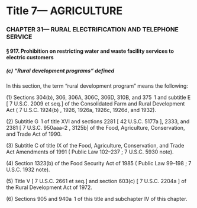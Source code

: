 
# Title 7— AGRICULTURE
### CHAPTER 31— RURAL ELECTRIFICATION AND TELEPHONE SERVICE
#### § 917. Prohibition on restricting water and waste facility services to electric customers
##### (c) “Rural development programs” defined

In this section, the term “rural development program” means the following:

(1) Sections 304(b), 306, 306A, 306C, 306D, 310B, and 375  1 and subtitle E [ 7 U.S.C. 2009 et seq.] of the Consolidated Farm and Rural Development Act ( 7 U.S.C. 1924(b) , 1926, 1926a, 1926c, 1926d, and 1932).

(2) Subtitle G  1 of title XVI and sections 2281 [ 42 U.S.C. 5177a ], 2333, and 2381 [ 7 U.S.C. 950aaa–2 , 3125b] of the Food, Agriculture, Conservation, and Trade Act of 1990.

(3) Subtitle C of title IX of the Food, Agriculture, Conservation, and Trade Act Amendments of 1991 ( Public Law 102–237 ; 7 U.S.C. 5930 note).

(4) Section 1323(b) of the Food Security Act of 1985 ( Public Law 99–198 ; 7 U.S.C. 1932 note).

(5) Title V [ 7 U.S.C. 2661 et seq.] and section 603(c) [ 7 U.S.C. 2204a ] of the Rural Development Act of 1972.

(6) Sections 905 and 940a  1 of this title and subchapter IV of this chapter.
